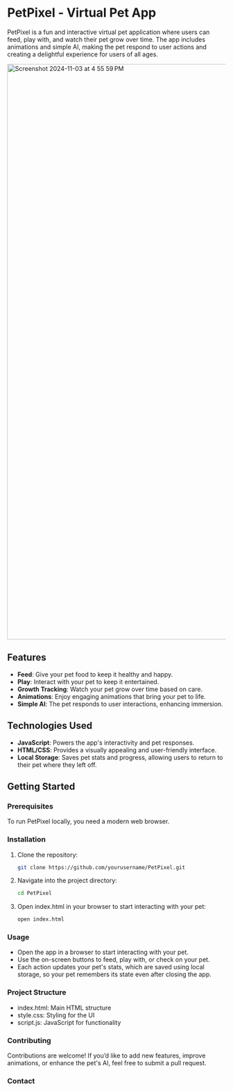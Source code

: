 # PetPixel - Virtual Pet App

PetPixel is a fun and interactive virtual pet application where users can feed, play with, and watch their pet grow over time. The app includes animations and simple AI, making the pet respond to user actions and creating a delightful experience for users of all ages.


<img width="1324" alt="Screenshot 2024-11-03 at 4 55 59 PM" src="https://github.com/user-attachments/assets/1484c538-ce05-46e3-8ab3-905bb772dcec">



## Features
- **Feed**: Give your pet food to keep it healthy and happy.
- **Play**: Interact with your pet to keep it entertained.
- **Growth Tracking**: Watch your pet grow over time based on care.
- **Animations**: Enjoy engaging animations that bring your pet to life.
- **Simple AI**: The pet responds to user interactions, enhancing immersion.

## Technologies Used
- **JavaScript**: Powers the app's interactivity and pet responses.
- **HTML/CSS**: Provides a visually appealing and user-friendly interface.
- **Local Storage**: Saves pet stats and progress, allowing users to return to their pet where they left off.

## Getting Started

### Prerequisites
To run PetPixel locally, you need a modern web browser.

### Installation
1. Clone the repository:
   ```bash
   git clone https://github.com/yourusername/PetPixel.git
2. Navigate into the project directory:
   ```bash
   cd PetPixel
3. Open index.html in your browser to start interacting with your pet:
   ```bash
   open index.html

### Usage

- Open the app in a browser to start interacting with your pet.
- Use the on-screen buttons to feed, play with, or check on your pet.
- Each action updates your pet's stats, which are saved using local storage, so your pet remembers its state even after closing the app.

### Project Structure

- index.html: Main HTML structure
- style.css: Styling for the UI
- script.js: JavaScript for functionality

### Contributing

Contributions are welcome! If you’d like to add new features, improve animations, or enhance the pet's AI, feel free to submit a pull request.

### Contact
